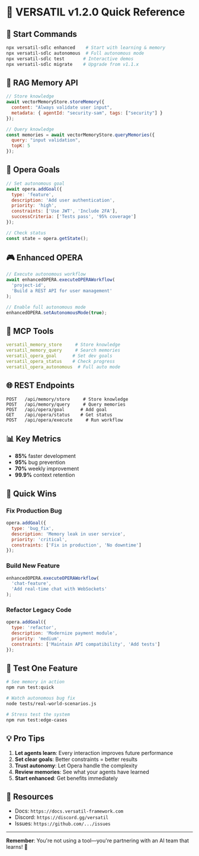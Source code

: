 # 🎯 VERSATIL v1.2.0 Quick Reference

## 🚀 Start Commands
```bash
npx versatil-sdlc enhanced    # Start with learning & memory
npx versatil-sdlc autonomous  # Full autonomous mode
npx versatil-sdlc test       # Interactive demos
npx versatil-sdlc migrate    # Upgrade from v1.1.x
```

## 🧠 RAG Memory API
```javascript
// Store knowledge
await vectorMemoryStore.storeMemory({
  content: "Always validate user input",
  metadata: { agentId: "security-sam", tags: ["security"] }
});

// Query knowledge
const memories = await vectorMemoryStore.queryMemories({
  query: "input validation",
  topK: 5
});
```

## 🤖 Opera Goals
```javascript
// Set autonomous goal
await opera.addGoal({
  type: 'feature',
  description: 'Add user authentication',
  priority: 'high',
  constraints: ['Use JWT', 'Include 2FA'],
  successCriteria: ['Tests pass', '95% coverage']
});

// Check status
const state = opera.getState();
```

## 🎮 Enhanced OPERA
```javascript
// Execute autonomous workflow
await enhancedOPERA.executeOPERAWorkflow(
  'project-id',
  'Build a REST API for user management'
);

// Enable full autonomous mode
enhancedOPERA.setAutonomousMode(true);
```

## 📡 MCP Tools
```yaml
versatil_memory_store     # Store knowledge
versatil_memory_query     # Search memories  
versatil_opera_goal      # Set dev goals
versatil_opera_status    # Check progress
versatil_opera_autonomous  # Full auto mode
```

## 🌐 REST Endpoints
```
POST   /api/memory/store     # Store knowledge
POST   /api/memory/query     # Query memories
POST   /api/opera/goal      # Add goal
GET    /api/opera/status    # Get status
POST   /api/opera/execute     # Run workflow
```

## 📊 Key Metrics
- **85%** faster development
- **95%** bug prevention  
- **70%** weekly improvement
- **99.9%** context retention

## 🎯 Quick Wins

### Fix Production Bug
```javascript
opera.addGoal({
  type: 'bug_fix',
  description: 'Memory leak in user service',
  priority: 'critical',
  constraints: ['Fix in production', 'No downtime']
});
```

### Build New Feature  
```javascript
enhancedOPERA.executeOPERAWorkflow(
  'chat-feature',
  'Add real-time chat with WebSockets'
);
```

### Refactor Legacy Code
```javascript
opera.addGoal({
  type: 'refactor',
  description: 'Modernize payment module',
  priority: 'medium',
  constraints: ['Maintain API compatibility', 'Add tests']
});
```

## 🧪 Test One Feature
```bash
# See memory in action
npm run test:quick

# Watch autonomous bug fix
node tests/real-world-scenarios.js

# Stress test the system
npm run test:edge-cases
```

## 💡 Pro Tips
1. **Let agents learn**: Every interaction improves future performance
2. **Set clear goals**: Better constraints = better results
3. **Trust autonomy**: Let Opera handle the complexity
4. **Review memories**: See what your agents have learned
5. **Start enhanced**: Get benefits immediately

## 🔗 Resources
- Docs: `https://docs.versatil-framework.com`
- Discord: `https://discord.gg/versatil`
- Issues: `https://github.com/.../issues`

---
**Remember**: You're not using a tool—you're partnering with an AI team that learns! 🚀
